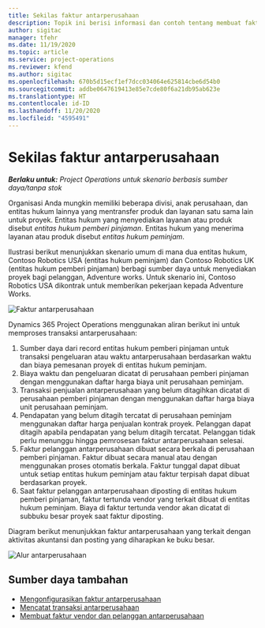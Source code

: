 ```yaml
---
title: Sekilas faktur antarperusahaan
description: Topik ini berisi informasi dan contoh tentang membuat faktur antarperusahaan untuk berbagai proyek.
author: sigitac
manager: tfehr
ms.date: 11/19/2020
ms.topic: article
ms.service: project-operations
ms.reviewer: kfend
ms.author: sigitac
ms.openlocfilehash: 670b5d15ecf1ef7dcc034064e625814cbe6d54b0
ms.sourcegitcommit: addbe0647619413e85e7cde80f6a21db95ab623e
ms.translationtype: HT
ms.contentlocale: id-ID
ms.lasthandoff: 11/20/2020
ms.locfileid: "4595491"
---
```

# <a name="intercompany-invoicing-overview"></a>Sekilas faktur antarperusahaan

_**Berlaku untuk:** Project Operations untuk skenario berbasis sumber daya/tanpa stok_

Organisasi Anda mungkin memiliki beberapa divisi, anak perusahaan, dan entitas hukum lainnya yang mentransfer produk dan layanan satu sama lain untuk proyek. Entitas hukum yang menyediakan layanan atau produk disebut *entitas hukum pemberi pinjaman*. Entitas hukum yang menerima layanan atau produk disebut *entitas hukum peminjam*.

Ilustrasi berikut menunjukkan skenario umum di mana dua entitas hukum, Contoso Robotics USA (entitas hukum peminjam) dan Contoso Robotics UK (entitas hukum pemberi pinjaman) berbagi sumber daya untuk menyediakan proyek bagi pelanggan, Adventure works. Untuk skenario ini, Contoso Robotics USA dikontrak untuk memberikan pekerjaan kepada Adventure Works.

![Faktur antarperusahaan](./media/IntercompanyScenario.png) 

Dynamics 365 Project Operations menggunakan aliran berikut ini untuk memproses transaksi antarperusahaan:

1. Sumber daya dari record entitas hukum pemberi pinjaman untuk transaksi pengeluaran atau waktu antarperusahaan berdasarkan waktu dan biaya pemesanan proyek di entitas hukum peminjam.
2. Biaya waktu dan pengeluaran dicatat di perusahaan pemberi pinjaman dengan menggunakan daftar harga biaya unit perusahaan peminjam.
3. Transaksi penjualan antarperusahaan yang belum ditagihkan dicatat di perusahaan pemberi pinjaman dengan menggunakan daftar harga biaya unit perusahaan peminjam.
4. Pendapatan yang belum ditagih tercatat di perusahaan peminjam menggunakan daftar harga penjualan kontrak proyek. Pelanggan dapat ditagih apabila pendapatan yang belum ditagih tercatat. Pelanggan tidak perlu menunggu hingga pemrosesan faktur antarperusahaan selesai.
5. Faktur pelanggan antarperusahaan dibuat secara berkala di perusahaan pemberi pinjaman. Faktur dibuat secara manual atau dengan menggunakan proses otomatis berkala. Faktur tunggal dapat dibuat untuk setiap entitas hukum peminjam atau faktur terpisah dapat dibuat berdasarkan proyek.
6. Saat faktur pelanggan antarperusahaan diposting di entitas hukum pemberi pinjaman, faktur tertunda vendor yang terkait dibuat di entitas hukum peminjam. Biaya di faktur tertunda vendor akan dicatat di subbuku besar proyek saat faktur diposting.

Diagram berikut menunjukkan faktur antarperusahaan yang terkait dengan aktivitas akuntansi dan posting yang diharapkan ke buku besar.

![Alur antarperusahaan](./media/IntercompanyFlow.png)

## <a name="additional-resources"></a>Sumber daya tambahan

- [Mengonfigurasikan faktur antarperusahaan](configure-intercompany-invoicing.md)
- [Mencatat transaksi antarperusahaan](create-intercompany-transactions.md)
- [Membuat faktur vendor dan pelanggan antarperusahaan](create-intercompany-customer-vendor-invoices.md)

